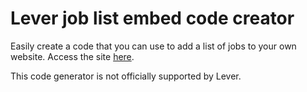 # Lever job list embed code creator

Easily create a code that you can use to add a list of jobs to your own website. Access the site [here](https://andreasmb.github.io/lever-jobs-embed/). 

This code generator is not officially supported by Lever.
